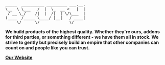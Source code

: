 ```
_____  __________ _________ ___.__.
\__  \ \___   /  |  \_  __ <   |  |
 / __ \_/    /|  |  /|  | \/\___  |
(____  /_____ \____/ |__|   / ____|
     \/      \/             \/    
```

**We build products of the highest quality. Whether they're ours, addons for third parties, or something different - we have them all in stock. We strive to gently but precisely build an empire that other companies can count on and people like you can trust.**

[**Our Website**](https://azury.dev)
